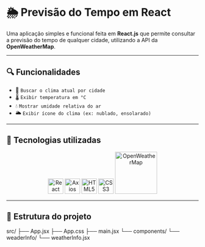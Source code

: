 # 🌦️ Previsão do Tempo em React

Uma aplicação simples e funcional feita em **React.js** que permite consultar a previsão do tempo de qualquer cidade, utilizando a API da **OpenWeatherMap**.

---

## 🔍 Funcionalidades

- 🔎 `Buscar o clima atual por cidade`
- 🌡️ `Exibir temperatura em °C`
- 💧 `Mostrar umidade relativa do ar`
- 🌥️ `Exibir ícone do clima (ex: nublado, ensolarado)`

---

## 🚀 Tecnologias utilizadas

<p align="center">
  <img src="https://cdn.jsdelivr.net/gh/devicons/devicon/icons/react/react-original.svg" alt="React" width="40"/>
  <img src="https://axios-http.com/assets/logo.svg" alt="Axios" width="40"/>
  <img src="https://cdn.jsdelivr.net/gh/devicons/devicon/icons/html5/html5-original.svg" alt="HTML5" width="40"/>
  <img src="https://cdn.jsdelivr.net/gh/devicons/devicon/icons/css3/css3-original.svg" alt="CSS3" width="40"/>
  <img src="https://openweathermap.org/themes/openweathermap/assets/img/logo_white_cropped.png" alt="OpenWeatherMap" width="110"/>
</p>

---

## 📁 Estrutura do projeto
src/
├── App.jsx
├── App.css
├── main.jsx
└── components/
└── weaderInfo/
└── weatherInfo.jsx
